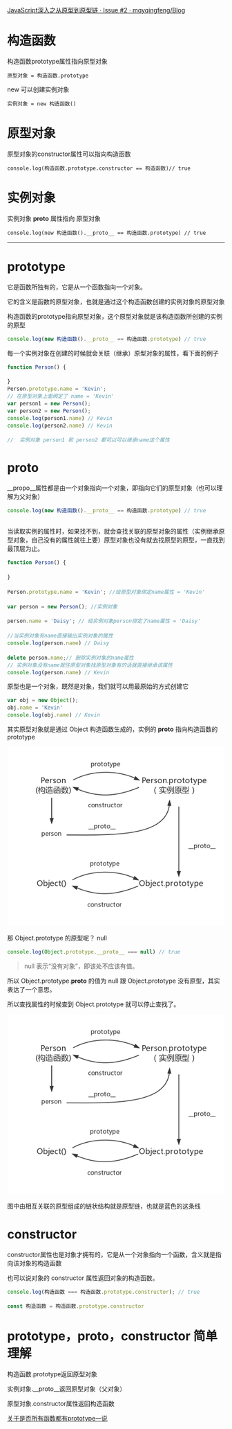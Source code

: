 [JavaScript深入之从原型到原型链 · Issue #2 · mqyqingfeng/Blog](https://github.com/mqyqingfeng/Blog/issues/2)
# 构造函数

构造函数prototype属性指向原型对象

```
原型对象 = 构造函数.prototype 
```

new 可以创建实例对象

```
实例对象 = new 构造函数()
```
# 原型对象

原型对象的constructor属性可以指向构造函数

```
console.log(构造函数.prototype.constructor == 构造函数)// true
```
# 实例对象
实例对象  __proto__  属性指向 原型对象 
```
console.log(new 构造函数().__proto__ == 构造函数.prototype) // true
```

---

# prototype

它是函数所独有的，它是从一个函数指向一个对象。

它的含义是函数的原型对象，也就是通过这个构造函数创建的实例对象的原型对象

构造函数的prototype指向原型对象，这个原型对象就是该构造函数所创建的实例的原型

```javascript
console.log(new 构造函数().__proto__ == 构造函数.prototype) // true
```

每一个实例对象在创建的时候就会关联（继承）原型对象的属性，看下面的例子

```javascript
function Person() {
  
}
Person.prototype.name = 'Kevin';
// 在原型对象上面绑定了 name = 'Kevin'
var person1 = new Person();
var person2 = new Person();
console.log(person1.name) // Kevin
console.log(person2.name) // Kevin

//  实例对象 person1 和 person2 都可以可以继承name这个属性
```

# __proto__
__propo__属性都是由一个对象指向一个对象，即指向它们的原型对象（也可以理解为父对象）


```javascript
console.log(new 构造函数().__proto__ == 构造函数.prototype) // true
```
## 
当读取实例的属性时，如果找不到，就会查找关联的原型对象的属性（实例继承原型对象，自己没有的属性就往上要）原型对象也没有就去找原型的原型，一直找到最顶层为止。

```javascript
function Person() {

}

Person.prototype.name = 'Kevin'; //给原型对象绑定name属性 = 'Kevin'

var person = new Person(); //实例对象

person.name = 'Daisy'; // 给实例对象person绑定了name属性 = 'Daisy'

//当实例对象有name直接输出实例对象的属性
console.log(person.name) // Daisy 

delete person.name;// 删除实例对象的name属性
// 实例对象没有name就往原型对象找原型对象有的话就直接继承该属性
console.log(person.name) // Kevin 
```

原型也是一个对象，既然是对象，我们就可以用最原始的方式创建它

```javascript
var obj = new Object();
obj.name = 'Kevin'
console.log(obj.name) // Kevin
```

其实原型对象就是通过 Object 构造函数生成的，实例的 __proto__ 指向构造函数的 prototype 

![](附件/2023年8月4日%20--%20原型和原型链.png)

那 Object.prototype 的原型呢？
null
```javascript
console.log(Object.prototype.__proto__ === null) // true
```
> null 表示“没有对象”，即该处不应该有值。


所以 Object.prototype.__proto__ 的值为 null 跟 Object.prototype 没有原型，其实表达了一个意思。

所以查找属性的时候查到 Object.prototype 就可以停止查找了。

![](附件/2023年8月4日%20--%20原型和原型链-1.png)

图中由相互关联的原型组成的链状结构就是原型链，也就是蓝色的这条线

# constructor
constructor属性也是对象才拥有的，它是从一个对象指向一个函数，含义就是指向该对象的构造函数

也可以说对象的 constructor 属性返回对象的构造函数。

```javascript
console.log(构造函数 === 构造函数.prototype.constructor); // true

const 构造函数 = 构造函数.prototype.constructor
```


# prototype，__proto__，constructor 简单理解

构造函数.prototype返回原型对象

实例对象.__proto__返回原型对象（父对象）

原型对象.constructor属性返回构造函数

[关于是否所有函数都有prototype一说](https://blog.csdn.net/pma934/article/details/100041697)
